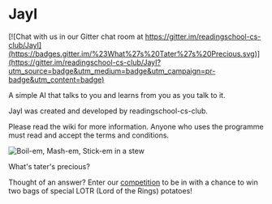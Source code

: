 JayI
====

[![Chat with us in our Gitter chat room at https://gitter.im/readingschool-cs-club/JayI](https://badges.gitter.im/%23What%27s%20Tater%27s%20Precious.svg)](https://gitter.im/readingschool-cs-club/JayI?utm_source=badge&utm_medium=badge&utm_campaign=pr-badge&utm_content=badge)

A simple AI that talks to you and learns from you as you talk to it.

JayI was created and developed by readingschool-cs-club.

Please read the wiki for more information.
Anyone who uses the programme must read and accept the terms and conditions.

![Boil-em, Mash-em, Stick-em in a stew](http://stuarte.co/wp-content/uploads/2014/01/LOTR-Sam-Gamgee-says-potatoes.gif)

What's tater's precious?

Thought of an answer? Enter our [competition](../../wiki/Monthly-JayI-Competition) to be in with a chance to win two bags of special LOTR  (Lord of the Rings) potatoes!





